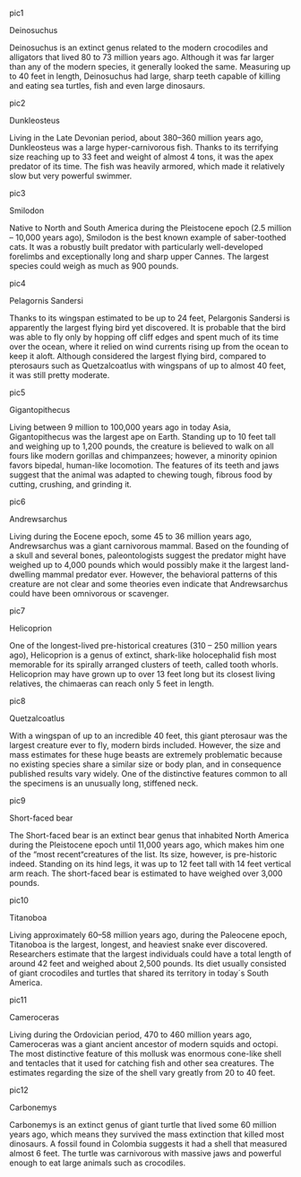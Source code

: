 
pic1

Deinosuchus

Deinosuchus is an extinct genus related to the modern crocodiles and alligators that lived 80 to 73 million years ago. Although it was far larger than any of the modern species, it generally looked the same. Measuring up to 40 feet in length, Deinosuchus had large, sharp teeth capable of killing and eating sea turtles, fish and even large dinosaurs.

pic2

Dunkleosteus

Living in the Late Devonian period, about 380–360 million years ago, Dunkleosteus was a large hyper-carnivorous fish. Thanks to its terrifying size reaching up to 33 feet and weight of almost 4 tons, it was the apex predator of its time. The fish was heavily armored, which made it relatively slow but very powerful swimmer.

pic3

Smilodon

Native to North and South America during the Pleistocene epoch (2.5 million – 10,000 years ago), Smilodon is the best known example of saber-toothed cats. It was a robustly built predator with particularly well-developed forelimbs and exceptionally long and sharp upper Cannes. The largest species could weigh as much as 900 pounds.

pic4

Pelagornis Sandersi

Thanks to its wingspan estimated to be up to 24 feet, Pelargonis Sandersi is apparently the largest flying bird yet discovered. It is probable that the bird was able to fly only by hopping off cliff edges and spent much of its time over the ocean, where it relied on wind currents rising up from the ocean to keep it aloft. Although considered the largest flying bird, compared to pterosaurs such as Quetzalcoatlus with wingspans of up to almost 40 feet, it was still pretty moderate.

pic5

Gigantopithecus

Living between 9 million to 100,000 years ago in today Asia, Gigantopithecus was the largest ape on Earth. Standing up to 10 feet tall and weighing up to 1,200 pounds, the creature is believed to walk on all fours like modern gorillas and chimpanzees; however, a minority opinion favors bipedal, human-like locomotion. The features of its teeth and jaws suggest that the animal was adapted to chewing tough, fibrous food by cutting, crushing, and grinding it.

pic6

Andrewsarchus

Living during the Eocene epoch, some 45 to 36 million years ago, Andrewsarchus was a giant carnivorous mammal. Based on the founding of a skull and several bones, paleontologists suggest the predator might have weighed up to 4,000 pounds which would possibly make it the largest land-dwelling mammal predator ever. However, the behavioral patterns of this creature are not clear and some theories even indicate that Andrewsarchus could have been omnivorous or scavenger.

pic7

Helicoprion

One of the longest-lived pre-historical creatures (310 – 250 million years ago), Helicoprion is a genus of extinct, shark-like holocephalid fish most memorable for its spirally arranged clusters of teeth, called tooth whorls. Helicoprion may have grown up to over 13 feet long but its closest living relatives, the chimaeras can reach only 5 feet in length.

pic8

Quetzalcoatlus

With a wingspan of up to an incredible 40 feet, this giant pterosaur was the largest creature ever to fly, modern birds included. However, the size and mass estimates for these huge beasts are extremely problematic because no existing species share a similar size or body plan, and in consequence published results vary widely. One of the distinctive features common to all the specimens is an unusually long, stiffened neck.

pic9

Short-faced bear

The Short-faced bear is an extinct bear genus that inhabited North America during the Pleistocene epoch until 11,000 years ago, which makes him one of the “most recent“creatures of the list. Its size, however, is pre-historic indeed. Standing on its hind legs, it was up to 12 feet tall with 14 feet vertical arm reach. The short-faced bear is estimated to have weighed over 3,000 pounds.

pic10

Titanoboa

Living approximately 60–58 million years ago, during the Paleocene epoch, Titanoboa is the largest, longest, and heaviest snake ever discovered. Researchers estimate that the largest individuals could have a total length of around 42 feet and weighed about 2,500 pounds. Its diet usually consisted of giant crocodiles and turtles that shared its territory in today´s South America.

pic11

Cameroceras

Living during the Ordovician period, 470 to 460 million years ago, Cameroceras was a giant ancient ancestor of modern squids and octopi. The most distinctive feature of this mollusk was enormous cone-like shell and tentacles that it used for catching fish and other sea creatures. The estimates regarding the size of the shell vary greatly from 20 to 40 feet.

pic12

Carbonemys

Carbonemys is an extinct genus of giant turtle that lived some 60 million years ago, which means they survived the mass extinction that killed most dinosaurs. A fossil found in Colombia suggests it had a shell that measured almost 6 feet. The turtle was carnivorous with massive jaws and powerful enough to eat large animals such as crocodiles.
